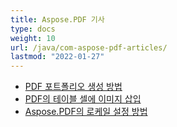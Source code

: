 ```yaml
---
title: Aspose.PDF 기사
type: docs
weight: 10
url: /java/com-aspose-pdf-articles/
lastmod: "2022-01-27"
---
```


- [PDF 포트폴리오 생성 방법](/pdf/java/how-to-create-pdf-portfolio/)
- [PDF의 테이블 셀에 이미지 삽입](/pdf/java/insert-an-image-into-a-table-cell-in-pdf/)
- [Aspose.PDF의 로케일 설정 방법](/pdf/java/how-to-set-locale-for-aspose-pdf/)